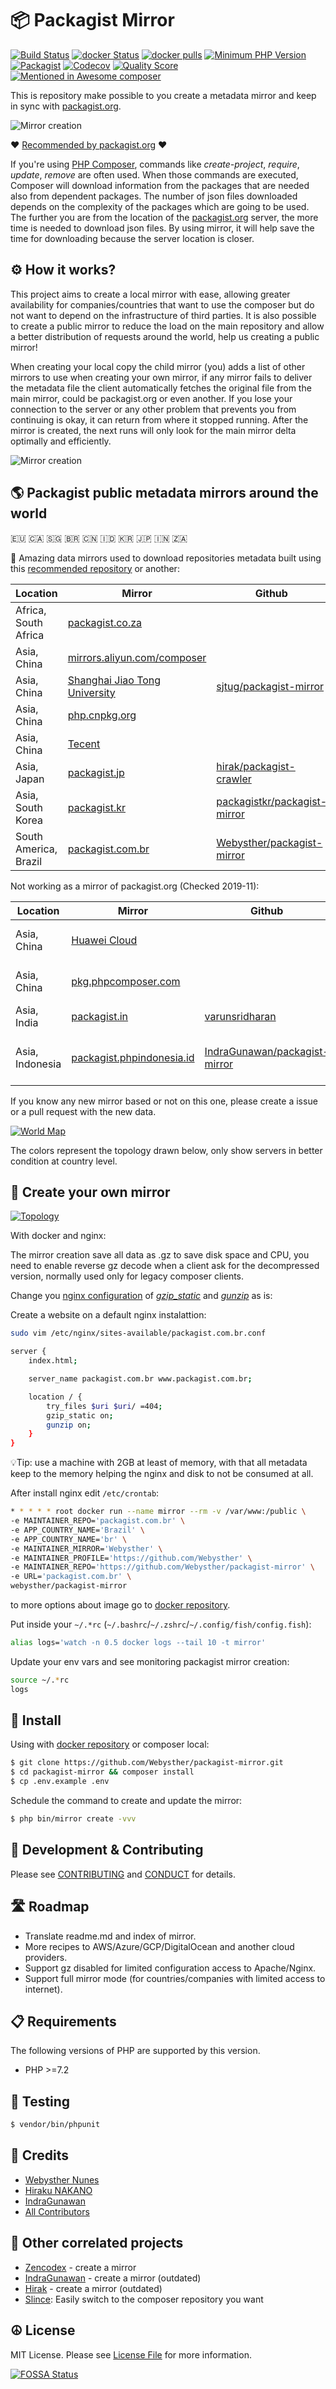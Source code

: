 # 📦 Packagist Mirror

[![Build Status](https://goo.gl/PfY1J8)](https://travis-ci.org/Webysther/packagist-mirror)
[![docker Status](https://goo.gl/u9wbBD)](https://github.com/Webysther/packagist-mirror-docker)
[![docker pulls](https://goo.gl/Jb5Cq4)](https://hub.docker.com/r/webysther/packagist-mirror)
[![Minimum PHP Version](https://img.shields.io/badge/php-%3E%3D%207.2-8892BF.svg?style=flat-square&maxAge=3600)](https://php.net/)
[![Packagist](https://img.shields.io/packagist/v/webysther/packagist-mirror.svg?style=flat-square)](https://packagist.org/packages/webysther/packagist-mirror)
[![Codecov](https://img.shields.io/codecov/c/github/Webysther/packagist-mirror.svg?style=flat-square)](https://github.com/Webysther/packagist-mirror)
[![Quality Score](https://goo.gl/3LwbA1)](https://scrutinizer-ci.com/g/Webysther/packagist-mirror)
[![Mentioned in Awesome composer](https://awesome.re/mentioned-badge.svg?style=flat-square)](https://github.com/jakoch/awesome-composer#packagist-mirrors)

This is repository make possible to you create a metadata mirror and keep in sync with [packagist.org](packagist.org).

![Mirror creation](/resources/public/logo.svg)

❤️ [Recommended by packagist.org](https://packagist.org/mirrors) ❤️

If you're using [PHP Composer](https://getcomposer.org/), commands like *create-project*, *require*, *update*, *remove* are often used. When those commands are executed, Composer will download information from the packages that are needed also from dependent packages. The number of json files downloaded depends on the complexity of the packages which are going to be used. The further you are from the location of the [packagist.org](packagist.org) server, the more time is needed to download json files. By using mirror, it will help save the time for downloading because the server location is closer.

## ⚙️ How it works?

This project aims to create a local mirror with ease, allowing greater availability for companies/countries that want to use the composer but do not want to depend on the infrastructure of third parties. It is also possible to create a public mirror to reduce the load on the main repository and allow a better distribution of requests around the world, help us creating a public mirror!

When creating your local copy the child mirror (you) adds a list of other mirrors to use when creating your own mirror, if any mirror fails to deliver the metadata file the client automatically fetches the original file from the main mirror, could be packagist.org or even another. If you lose your connection to the server or any other problem that prevents you from continuing is okay, it can return from where it stopped running. After the mirror is created, the next runs will only look for the main mirror delta optimally and efficiently.

![Mirror creation](/resources/public/mirror-creation.gif)

## 🌎 Packagist public metadata mirrors around the world

🇪🇺 🇨🇦 🇸🇬 🇧🇷 🇨🇳 🇮🇩 🇰🇷 🇯🇵 🇮🇳 🇿🇦

🛫 Amazing data mirrors used to download repositories metadata built using this [recommended repository](https://packagist.org/mirrors) or another:

| Location        | Mirror      | Github | Sync |
| ------|-----|-----|-----|
|Africa, South Africa |[packagist.co.za](https://packagist.co.za)||Every 300 seconds|
|Asia, China |[mirrors.aliyun.com/composer](https://mirrors.aliyun.com/composer)||Every 300 seconds|
|Asia, China |[Shanghai Jiao Tong University](https://packagist.mirrors.sjtug.sjtu.edu.cn) |[sjtug/packagist-mirror](https://github.com/sjtug/packagist-mirror)|Every hour|
|Asia, China |[php.cnpkg.org](https://php.cnpkg.org)||Every 60 seconds|
|Asia, China |[Tecent](https://mirrors.cloud.tencent.com/composer)||?|
|Asia, Japan |[packagist.jp](https://packagist.jp) |[hirak/packagist-crawler](https://github.com/hirak/packagist-crawler)|Every 120 seconds|
|Asia, South Korea |[packagist.kr](https://packagist.kr) |[packagistkr/packagist-mirror](https://github.com/packagistkr/packagist-mirror)|Every 60 seconds|
|South America, Brazil |[packagist.com.br](https://packagist.com.br) |[Webysther/packagist-mirror](https://github.com/Webysther/packagist-mirror)|Continuously|

Not working as a mirror of packagist.org (Checked 2019-11):

| Location        | Mirror      | Github | Reason|Sync |
| ------|-----|-----|-----|-----|
|Asia, China |[Huawei Cloud](https://mirrors.huaweicloud.com/repository/php)||> 100 packages outdated||
|Asia, China |[pkg.phpcomposer.com](https://packagist.phpcomposer.com)||No providers inside [packages.json](https://packagist.phpcomposer.com/packages.json)||
|Asia, India |[packagist.in](https://packagist.in) |[varunsridharan](https://github.com/varunsridharan)|404||
|Asia, Indonesia |[packagist.phpindonesia.id](https://packagist.phpindonesia.id) |[IndraGunawan/packagist-mirror](https://github.com/IndraGunawan/packagist-mirror)|> 100 packages outdated until 2019-09|Every 15 seconds|

If you know any new mirror based or not on this one, please create a issue or a pull request with the new data.

[![World Map](/resources/public/world_map.svg)](https://packagist.com.br/world_map.svg)

The colors represent the topology drawn below, only show servers in better condition at country level.

## 🚀 Create your own mirror

[![Topology](/resources/public/network.svg)](https://packagist.com.br/network.svg)

With docker and nginx:

The mirror creation save all data as .gz to save disk space and CPU, you need to enable reverse gz decode when a client ask for the decompressed version, normally used only for legacy composer clients.

Change you [nginx configuration](https://www.nginx.com/resources/wiki/start/topics/examples/full/) of [*gzip_static*](http://nginx.org/en/docs/http/ngx_http_gunzip_module.html) and [*gunzip*](http://nginx.org/en/docs/http/ngx_http_gzip_static_module.html) as is:

Create a website on a default nginx instalattion:
```bash
sudo vim /etc/nginx/sites-available/packagist.com.br.conf
```

```bash
server {
    index.html;

    server_name packagist.com.br www.packagist.com.br;

    location / {
        try_files $uri $uri/ =404;
        gzip_static on;
        gunzip on;
    }
}
```

💡Tip: use a machine with 2GB at least of memory, with that all metadata keep to the memory helping the nginx and disk to not be consumed at all.

After install nginx edit `/etc/crontab`:

```bash
* * * * * root docker run --name mirror --rm -v /var/www:/public \
-e MAINTAINER_REPO='packagist.com.br' \
-e APP_COUNTRY_NAME='Brazil' \
-e APP_COUNTRY_NAME='br' \
-e MAINTAINER_MIRROR='Webysther' \
-e MAINTAINER_PROFILE='https://github.com/Webysther' \
-e MAINTAINER_REPO='https://github.com/Webysther/packagist-mirror' \
-e URL='packagist.com.br' \
webysther/packagist-mirror
```
to more options about image go to [docker repository](https://github.com/Webysther/packagist-mirror-docker).

Put inside your `~/.*rc` (`~/.bashrc`/`~/.zshrc`/`~/.config/fish/config.fish`):
```bash
alias logs='watch -n 0.5 docker logs --tail 10 -t mirror'
```

Update your env vars and see monitoring packagist mirror creation:
```bash
source ~/.*rc
logs
```

## 👷 Install 

Using with [docker repository](https://github.com/Webysther/packagist-mirror-docker) or composer local:

``` bash
$ git clone https://github.com/Webysther/packagist-mirror.git
$ cd packagist-mirror && composer install
$ cp .env.example .env
```

Schedule the command to create and update the mirror:

```bash
$ php bin/mirror create -vvv
```

## 🐧 Development & Contributing

Please see [CONTRIBUTING](CONTRIBUTING.md) and [CONDUCT](CONDUCT.md) for details.

## 🛣️ Roadmap

- Translate readme.md and index of mirror.
- More recipes to AWS/Azure/GCP/DigitalOcean and another cloud providers.
- Support gz disabled for limited configuration access to Apache/Nginx.
- Support full mirror mode (for countries/companies with limited access to internet).

## 📋 Requirements

The following versions of PHP are supported by this version.

* PHP >=7.2

## 🧪 Testing

``` bash
$ vendor/bin/phpunit
```

## 🥂 Credits

- [Webysther Nunes](https://github.com/Webysther)
- [Hiraku NAKANO](https://github.com/hirak)
- [IndraGunawan](https://github.com/IndraGunawan)
- [All Contributors](https://github.com/Webysther/packagist-mirror/contributors)

## 💙 Other correlated projects

- [Zencodex](https://github.com/zencodex/composer-mirror) - create a mirror
- [IndraGunawan](https://github.com/IndraGunawan/packagist-mirror) - create a mirror (outdated)
- [Hirak](https://github.com/hirak/packagist-crawler) - create a mirror (outdated)
- [Slince](https://github.com/slince/composer-registry-manager): Easily switch to the composer repository you want

## ☮️ License

MIT License. Please see [License File](LICENSE) for more information.


[![FOSSA Status](https://app.fossa.io/api/projects/git%2Bgithub.com%2FWebysther%2Fpackagist-mirror.svg?type=large)](https://app.fossa.io/projects/git%2Bgithub.com%2FWebysther%2Fpackagist-mirror?ref=badge_large)